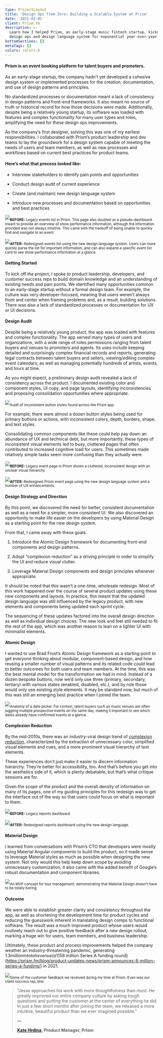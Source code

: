 ```yaml
---
type: ProjectLayout
title: 'Design Ops from Zero: Building a Scalable System at Prism'
date: '2021-01-01'
client: Prism.fm
description: >-
  Learn how I helped Prism, an early-stage music fintech startup, kickstart its
  design ops and design language system for exponential year-over-year growth.
bottomSections: []
metaTags: []
colors: colors-b
---
```

#### Prism is an event booking platform for talent buyers and promoters.

As an early-stage startup, the company hadn’t yet developed a cohesive design system or implemented processes for the creation, documentation, and use of design patterns and principles.

No standardized processes or documentation meant a lack of consistency in design patterns and front-end frameworks. It also meant no source of truth or historical record for how those decisions were made. Additionally, despite being a relatively young startup, its software was loaded with features and complex functionality for many user types and roles, amplifying the need for these design ops improvements.

As the company’s first designer, solving this was one of my earliest responsibilities. I collaborated with Prism’s product leadership and dev teams to lay the groundwork for a design system capable of meeting the needs of users and team members, as well as new processes and workflows based on current best practices for product teams.

#### Here’s what that process looked like:

*   Interview stakeholders to identify pain points and opportunities

*   Conduct design audit of current experience

*   Create (and maintain) new design language system

*   Introduce new processes and documentation based on opportunities and best practices

![](/images/prism-events-before.png)<sub>**BEFORE:**</sub><sub> Legacy events list in Prism. This page also doubled as a pseudo-dashboard meant to provide an overview of show performance information, although the information provided was not always intuitive. This came with the tradeoff of being unable to quickly find and navigate to an event.</sub>

![](/images/prism-events-list-after.png)<sub>**AFTER:**</sub><sub> Redesigned events list using the new design language system. Users can more quickly parse the list for important information, and can also expand a specific event list card to see show performance information at a glance.</sub>

#### Getting Started

To kick off the project, I spoke to product leadership, developers, and customer success reps to build domain knowledge and an understanding of existing needs and pain points. We identified many opportunities common to an early-stage startup without a formal design team. For example, the culture was very developer-focused, meaning that users weren’t always front and center when framing problems and, as a result, building solutions. There was also a lack of standardized processes or documentation for UX or UI decisions.

#### Design Audit

Despite being a relatively young product, the app was loaded with features and complex functionality. The app served many types of users and organizations, with a wide range of roles permissions ranging from talent buyers and venues to promoters and agents. Its uses include keeping detailed and surprisingly complex financial records and reports, generating legal contracts between talent buyers and sellers, viewing/editing complex event calendars, as well as managing potentially hundreds of artists, events, and tours at time.

As you might expect, a preliminary design audit revealed a lack of consistency across the product. I documented existing color and component styles, UI copy, and page layouts, identifying inconsistencies and proposing consolidation opportunities where appropriate.

![](/images/prism-audit-buttons.png)<sub>Audit of inconsistent button styles found across the Prism app.</sub>

For example, there were almost a dozen button styles being used for primary buttons or actions, with inconsistent colors, depth, borders, shape, and text styles.

Consolidating common components like these could help pay down an abundance of UX and technical debt, but more importantly, these types of inconsistent visual elements led to busy, cluttered pages that often contributed to increased cognitive load for users. This sometimes made relatively simple tasks seem more confusing than they actually were.

![](/images/prism-event-detail-before.png)<sub>**BEFORE:**</sub><sub> Legacy event page in Prism shows a cluttered, inconsistent design with an unclear visual hierarchy.</sub>

![](/images/prism-event-detail-page-after.png)<sub>**AFTER:**</sub><sub> Redesigned Prism event page using the new design language system and a number of UX enhancements.</sub>

#### Design Strategy and Direction

By this point, we discovered the need for better, consistent documentation as well as a need for a simpler, more consistent UI. We also discovered an opportunity to make life easier on the developers by using Material Design as a starting point for the new design system.

From that, I came away with these goals:

1.  Introduce the Atomic Design framework for documenting front-end components and design patterns.

2.  Adopt “complexion reduction” as a driving principle in order to simplify the UI and reduce visual clutter.

3.  Leverage Material Design components and design principles whenever appropriate.

It should be noted that this wasn’t a one-time, wholesale redesign. Most of this work happened over the course of several product updates using these new components and layouts. In practice, this meant that the updated design language was still influenced by the legacy product, with new elements and components being updated each sprint cycle.

The sequencing of these updates factored into the overall design direction as well as individual design choices. The new look and feel still needed to fit the rest of the app, which was another reason to lean on a lighter UI with minimalist elements.

#### Atomic Design

I wanted to use Brad Frost’s Atomic Design framework as a starting point to get everyone thinking about modular, component-based design, and how reusing a smaller number of visual patterns and its related code could lead to better outcomes for both users and team members. At the time, this was the best mental model for the transformation we had in mind. Instead of a dozen bespoke buttons, now we’d only use three (primary, secondary, tertiary) with various states (enabled, disabled, etc.), and by rule those would only use existing style elements. It may be standard now, but much of this was still an emerging best practice when I joined the team.

![](/images/atomic%20design%20\(1\).png)<sub>Anatomy of a date picker. For context, talent buyers such as music venues are often juggling multiple prospective events on the same day, making it important to see which dates already have confirmed events at a glance.</sub>

#### Complexion Reduction

By the mid-2010s, there was an industry-viral design trend of [complexion reduction](https://medium.com/slate-teams/complexion-reduction-a-new-trend-in-mobile-design-cef033a0b978), characterized by the extraction of unnecessary color, simplified visual elements and cues, and a more prominent visual hierarchy of text elements.

These experiences don’t just make it easier to discern information hierarchy. They’re better for accessibility, too. And that’s before you get into the aesthetics side of it, which is plenty debatable, but that’s what critique sessions are for.

Given the scope of the product and the overall density of information on many of its pages, one of my guiding principles for this redesign was to get the interface out of the way so that users could focus on what is important to them.

![](/images/prism%20reports%20before.gif)<sub>**BEFORE:**</sub><sub> Legacy reports dashboard.</sub>

![](/images/prism-reports-after\(1\).png)<sub>**AFTER:**</sub><sub> Redesigned reports dashboard using the new design language.</sub>

#### Material Design

I learned from conversations with Prism’s CTO that developers were mostly using Material Angular components to build the product, so it made sense to leverage Material styles as much as possible when designing the new system. Not only would this help keep down scope by avoiding unnecessary customization, it also came with the added benefit of Google’s robust documentation and component libraries.

![](/images/route%20sheet.png)<sub>An MVP concept for tour management, demonstrating that Material Design doesn’t have to be totally boring.</sub>

#### Outcome

We were able to establish greater clarity and consistency throughout the app, as well as shortening the development time for product cycles and reducing the guesswork inherent in translating design comps to functional software. The result was a much improved product whose users would routinely reach out to give positive feedback after a new design rollout, marking a huge win for users, team members, and business leadership.

Ultimately, these product and process improvements helped the company weather an industry-threatening pandemic, generating $1.3 million in total revenue (a 115% increase over year) all the way to a successful [$8 million Series A funding round](https://prism.fm/blog/product-updates-news/prism-announces-8-million-series-a-funding/) in 2021.

![](/images/figma-user-feedback\(1\).png)<sub>Some of the customer feedback we received during my time at Prism. Evan was our client success rep, btw.</sub>

> “Jesse approaches his work with more thoughtfulness than most. He greatly improved our entire company culture by asking tough questions and putting the customer at the center of everything he did. In just a few short months after joining the team, we released a more intuitive, beautiful product than we ever imagined possible.”
>
> **—**
>
> [**Kate Hrdina**](https://www.linkedin.com/in/katehrdina/)**, Product Manager, Prism**

